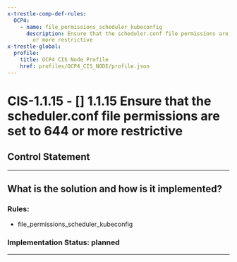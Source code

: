 ```yaml
---
x-trestle-comp-def-rules:
  OCP4:
    - name: file_permissions_scheduler_kubeconfig
      description: Ensure that the scheduler.conf file permissions are set to 644
        or more restrictive
x-trestle-global:
  profile:
    title: OCP4 CIS Node Profile
    href: profiles/OCP4_CIS_NODE/profile.json
---
```


# CIS-1.1.15 - \[\] 1.1.15 Ensure that the scheduler.conf file permissions are set to 644 or more restrictive

## Control Statement

______________________________________________________________________

## What is the solution and how is it implemented?

<!-- For implementation status enter one of: implemented, partial, planned, alternative, not-applicable -->

<!-- Note that the list of rules under ### Rules: is read-only and changes will not be captured after assembly to JSON -->

<!-- Add control implementation description here for control: CIS-1.1.15 -->

### Rules:

  - file_permissions_scheduler_kubeconfig

### Implementation Status: planned

______________________________________________________________________
